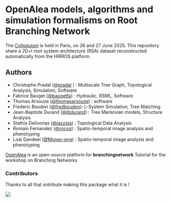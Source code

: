 # OpenAlea models, algorithms and simulation formalisms on Root Branching Network

The [Colloquium](https://dyco.lied.univ-paris-diderot.fr/BranchingNetworksFromExperimentToTheory_2025) is held in Paris, on 26 and 27 June 2025.
This repository share a 2D+t root system architecture (RSA) dataset reconstructed automatically from the HIRROS platform.


## Authors
- Christophe Pradal ([@pradal](https://github/pradal) ) : Multiscale Tree Graph, Topological Analysis, Simulation, Software
- Fabrice Bauget ([@baugetfa](https://github/baugetfa)) : Hydraulic, RSML, Software
- Thomas Arsouze ([@thomasarsouze](https://github/thomasarsouze)) : software
- Frederic Boudon ([@fredboudon](https://github/fredboudon)): L-System Simulation, Tree Matching
- Jean-Baptiste Durand ([@jbdurand](https://github/jbdurand)) : Tree Markovian models, Structure Analysis
- Stathis Delivorias ([@jazzsta](https://github/jazzsta)) : Topological Data Analysis
- Romain Fernandez ([@rocsg](https://github/rocsg)) : Spatio-temporal image analysis and phenotyping
- Loaï Gandeel ([@Money-eng](https://github/Money-eng)) : Spatio-temporal image analysis and phenotyping


[OpenAlea](https://openalea.rtfd.io) is an open-source platform for
**branchingnetwork** Tutorial for the workshop on Branching Networks

### Contributors

Thanks to all that ontribute making this package what it is !

<a href="https://github.com/openalea-incubator/branchingnetwork/graphs/contributors">
  <img src="https://contrib.rocks/image?repo=openalea-incubator/branchingnetwork" />
</a>
